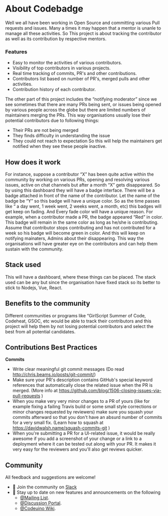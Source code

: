 # About Codebadge
Well we all have been working in Open Source and committing various Pull requests and issues. Many a times it may happen that a mentor is unanle to manage all these activities. So This project is about tracking the contributor as well as its contribution by respective mentors.

### Features

 - Easy to monitor the activities of various contributors.
 - Visibility of top contributors in various projects.
 - Real time tracking of commits, PR's and other contributions.
 - Contributors list based on number of PR's, merged pulls and other activities.
 - Contribution history of each contributor.

The other part of this project includes the “notifying moderator” since we see sometimes that there are many PRs being sent, or issues being opened by various people across the globe but there are limited numbers of maintainers merging the PRs. This way organisations usually lose their potential contributors due to following things:

 - Their PRs are not being merged
 - They finds difficulty in understanding the issue
 - They could not reach to expectation
So this will help the maintainers get notified when they see these people inactive.

## How does it work
For instance, suppose a contributor “X” has been quite active within the community by working on various PRs, opening and resolving various issues, active on chat channels but after a month “X” gets disappeared. So by using this dashboard they will have a badge interface. There will be a badge attached in front of the name of the contributor. Let the name of the badge be “Y” so this badge will have a unique color. So as the time passes like “ a day went, 1 week went, 2 weeks went, a month, etc) this badges will get keep on fading. And Every fade color will have a unique reason. For example, when a contributor made a PR, the badge appeared “Red” in color. This badge will remain in the same color as long as he/she is contributing. Assume that contributor stops contributing and has not contributed for a week so his badge will become green in color. And this will keep on notifying mainaters, Admins about their disappearing. This way the organisations will have greater eye on the contributors and can help them sustain with the community.

## Stack used
This will have a dashboard, where these things can be placed. The stack used can be any but since the organisation have fixed stack so its better to stick to Nodejs, Vue, React.

## Benefits to the community
Different communities or programs like “GirlScript Summer of Code, Codeheat, GSOC, etc would be able to track their contributors and this project will help them by not losing potential contributors and select the best from all potential candidates.

## Contributions Best Practices
**Commits**

 - Write clear meaningful git commit messages (Do read http://chris.beams.io/posts/git-commit/)
 - Make sure your PR's description contains GitHub's special keyword references that automatically close the related issue when the PR is merged. (More info at https://github.com/blog/1506-closing-issues-via-pull-requests )
 - When you make very very minor changes to a PR of yours (like for example fixing a failing Travis build or some small style corrections or minor changes requested by reviewers) make sure you squash your commits afterward so that you don't have an absurd number of commits for a very small fix. (Learn how to squash at https://davidwalsh.name/squash-commits-git )
 - When you're submitting a PR for a UI-related issue, it would be really awesome if you add a screenshot of your change or a link to a deployment where it can be tested out along with your PR. It makes it very easy for the reviewers and you'll also get reviews quicker.

## Community
All feedback and suggestions are welcome!

 - 💬 Join the community on [Slack](https://join.slack.com/t/codeuino/shared_invite/enQtMzcxOTQwNzE4NzcxLWEyNzUxYjI0ZThiNWUyYWI5MzJlMTNmODMxN2NjMTcxODJkZmFhNTVkYmUyOTQ1YzgzNTlmMTVkYzVhMzdmNTQ )
 - 📣 Stay up to date on new features and announcements on the following
     - [@Mailing List](codeuino-devel@googlegroups.com).
     - [@Discussion Portal](https://groups.google.com/d/forum/codeuino-devel).
     - [@Codeuino Wiki](wiki.codeuino.org).


